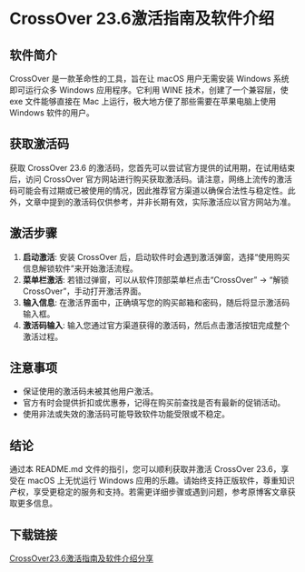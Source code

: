 # CrossOver 23.6激活指南及软件介绍

## 软件简介

CrossOver 是一款革命性的工具，旨在让 macOS 用户无需安装 Windows 系统即可运行众多 Windows 应用程序。它利用 WINE 技术，创建了一个兼容层，使 exe 文件能够直接在 Mac 上运行，极大地方便了那些需要在苹果电脑上使用 Windows 软件的用户。

## 获取激活码

获取 CrossOver 23.6 的激活码，您首先可以尝试官方提供的试用期，在试用结束后，访问 CrossOver 官方网站进行购买获取激活码。请注意，网络上流传的激活码可能会有过期或已被使用的情况，因此推荐官方渠道以确保合法性与稳定性。此外，文章中提到的激活码仅供参考，并非长期有效，实际激活应以官方网站为准。

## 激活步骤

1. **启动激活**: 安装 CrossOver 后，启动软件时会遇到激活弹窗，选择“使用购买信息解锁软件”来开始激活流程。
2. **菜单栏激活**: 若错过弹窗，可以从软件顶部菜单栏点击“CrossOver” -> “解锁CrossOver”，手动打开激活界面。
3. **输入信息**: 在激活界面中，正确填写您的购买邮箱和密码，随后将显示激活码输入框。
4. **激活码输入**: 输入您通过官方渠道获得的激活码，然后点击激活按钮完成整个激活过程。

## 注意事项

- 保证使用的激活码未被其他用户激活。
- 官方有时会提供折扣或优惠券，记得在购买前查找是否有最新的促销活动。
- 使用非法或失效的激活码可能导致软件功能受限或不稳定。

## 结论

通过本 README.md 文件的指引，您可以顺利获取并激活 CrossOver 23.6，享受在 macOS 上无忧运行 Windows 应用的乐趣。请始终支持正版软件，尊重知识产权，享受更稳定的服务和支持。若需更详细步骤或遇到问题，参考原博客文章获取更多信息。

## 下载链接

[CrossOver23.6激活指南及软件介绍分享](https://pan.quark.cn/s/3f582c251b15)